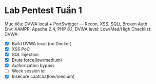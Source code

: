 # Lab Pentest Tuần 1
Mục tiêu: DVWA local + PortSwigger — Recon, XSS, SQLi, Broken Auth.
Env: XAMPP, Apache 2.4, PHP 8.1, DVWA level: Low/Med/High
Checklist:
DVWA:
- [x] Build DVWA local (no Docker)
- [x] XSS PoC
- [x] SQL Injection
- [x] Brute force(low/medium)
- [x] Authorization bypass
- [ ] Week session id
- [x] Insecure captcha(low/medium)
